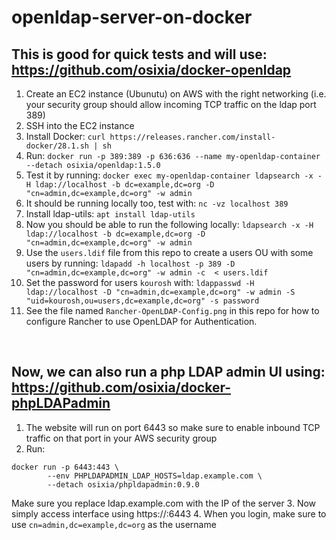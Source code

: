# openldap-server-on-docker
## This is good for quick tests and will use: https://github.com/osixia/docker-openldap

1. Create an EC2 instance (Ubunutu) on AWS with the right networking (i.e. your security group should allow incoming TCP traffic on the ldap port 389)
2. SSH into the EC2 instance
3. Install Docker: `curl https://releases.rancher.com/install-docker/28.1.sh | sh`
4. Run: `docker run -p 389:389 -p 636:636 --name my-openldap-container --detach osixia/openldap:1.5.0`
5. Test it by running: `docker exec my-openldap-container ldapsearch -x -H ldap://localhost -b dc=example,dc=org -D "cn=admin,dc=example,dc=org" -w admin`
6. It should be running locally too, test with: `nc -vz localhost 389`
7. Install ldap-utils: `apt install ldap-utils`
8. Now you should be able to run the following locally: `ldapsearch -x -H ldap://localhost -b dc=example,dc=org -D "cn=admin,dc=example,dc=org" -w admin`
9. Use the `users.ldif` file from this repo to create a users OU with some users by running: `ldapadd -h localhost -p 389 -D "cn=admin,dc=example,dc=org" -w admin -c  < users.ldif`
10. Set the password for users `kourosh` with: `ldappasswd -H ldap://localhost -D "cn=admin,dc=example,dc=org" -w admin -S "uid=kourosh,ou=users,dc=example,dc=org" -s password`
11. See the file named `Rancher-OpenLDAP-Config.png` in this repo for how to configure Rancher to use OpenLDAP for Authentication.

<br/>

## Now, we can also run a php LDAP admin UI using: https://github.com/osixia/docker-phpLDAPadmin

1. The website will run on port 6443 so make sure to enable inbound TCP traffic on that port in your AWS security group
2. Run:
```
docker run -p 6443:443 \
        --env PHPLDAPADMIN_LDAP_HOSTS=ldap.example.com \
        --detach osixia/phpldapadmin:0.9.0
```
Make sure you replace ldap.example.com with the IP of the server
3. Now simply access interface using https://<IP>:6443
4. When you login, make sure to use `cn=admin,dc=example,dc=org` as the username
